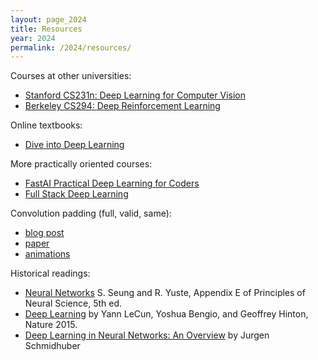 ```yaml
---
layout: page_2024
title: Resources
year: 2024
permalink: /2024/resources/
---
```



Courses at other universities:

- [Stanford CS231n: Deep Learning for Computer Vision](http://cs231n.stanford.edu)
- [Berkeley CS294: Deep Reinforcement Learning](http://rail.eecs.berkeley.edu/deeprlcourse/)

Online textbooks:

- [Dive into Deep Learning](https://d2l.ai/)


More practically oriented courses:

- [FastAI Practical Deep Learning for Coders](https://course.fast.ai/)
- [Full Stack Deep Learning](https://fullstackdeeplearning.com/)

Convolution padding (full, valid, same):

- [blog post](https://medium.com/mlreview/a-guide-to-receptive-field-arithmetic-for-convolutional-neural-networks-e0f514068807)
- [paper](https://arxiv.org/abs/1603.07285)
- [animations](https://github.com/vdumoulin/conv_arithmetic)

Historical readings:
- [Neural Networks](https://drive.google.com/file/d/0BwWWE4p0wihld2s0V2gxUEhLXzg/view?usp=sharing) S. Seung and R. Yuste, Appendix E of Principles of Neural Science, 5th ed.  
- [Deep Learning](http://www.nature.com/nature/journal/v521/n7553/full/nature14539.html) by Yann LeCun,	Yoshua Bengio, and Geoffrey Hinton, Nature 2015.
- [Deep Learning in Neural Networks: An Overview](https://arxiv.org/pdf/1404.7828v4.pdf) by Jurgen Schmidhuber
